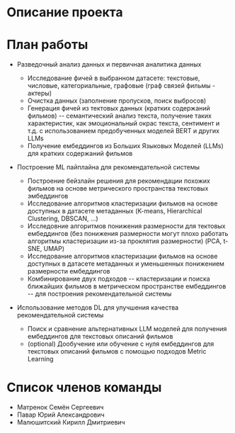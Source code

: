 # Описание проекта

# План работы

- Разведочный анализ данных и первичная аналитика данных
    - Исследование фичей в выбранном датасете: текстовые, числовые, категориальные, графовые (граф связей фильмы - актеры)
    - Очистка данных (заполнение пропусков, поиск выбросов)
    - Генерация фичей из тектовых данных (кратких содержаний фильмов) -- семантический анализ текста, получение таких характеристик, как эмоциональный окрас текста, сентимент и т.д. c использованием предобученных моделей BERT и других LLMs
    - Получение ембеддингов из Больших Языковых Моделей (LLMs) для кратких содержаний фильмов

- Построение ML пайплайна для рекомендательной системы
    - Построение бейзлайн решения для рекомендации похожих фильмов на основе метрического пространства текстовых эмбеддингов
    - Исследование алгоритмов кластеризации фильмов на основе доступных в датасете метаданных (K-means, Hierarchical Clustering, DBSCAN, ...)
    - Исследовние алгоритмов понижения размерности для тектовых ембеддингов (без понижения размерности могут плохо работать алгоритмы кластеризации из-за проклятия размерности) (PCA, t-SNE, UMAP)
    - Исследование алгоритмов кластеризации фильмов на основе доступных в датасете метаданных и уменьшенных понижением размерности ембеддингов
    - Комбинирование двух подходов -- кластеризации и поиска ближайших фильмов в метрическом пространстве ембеддингов -- для построения рекомендательной системы

- Использование методов DL для улучшения качества рекомендательной системы
    - Поиск и сравнение альтернативных LLM моделей для получения ембеддингов для текстовых описаний фильмов
    - (optional) Дообучение или обучение с нуля ембеддингов для текстовых описаний фильмов с помощью подходов Metric Learning


# Список членов команды
* Матренок Семён Сергеевич
* Павар Юрий Александрович 
* Малюшитский Кирилл Дмитриевич
